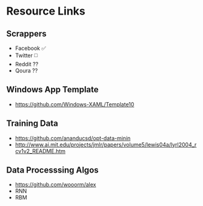 # Resource Links

## Scrappers
- Facebook :white_check_mark:
- Twitter :white_medium_square:
- Reddit ?? 
- Qoura ??

## Windows App Template
- https://github.com/Windows-XAML/Template10

## Training Data
- https://github.com/ananducsd/opt-data-minin
- http://www.ai.mit.edu/projects/jmlr/papers/volume5/lewis04a/lyrl2004_rcv1v2_README.htm

## Data Processsing Algos 
- https://github.com/wooorm/alex
- RNN 
- RBM 
